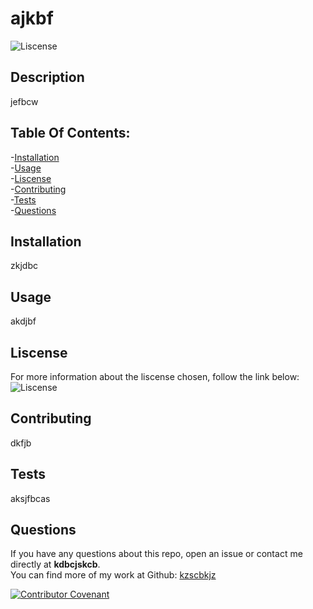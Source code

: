 
  # ajkbf

  ![Liscense](https://img.shields.io/badge/license-Apache2.0-blue.svg)

  ## Description

  jefbcw

  ## Table Of Contents:

  -[Installation](#Installation) </br>
  -[Usage](#Usage) </br>
  -[Liscense](#Liscense) </br> 
  -[Contributing](#Contributing) </br> 
  -[Tests](#Tests) </br>
  -[Questions](#Questions)

  ## Installation

  zkjdbc

  ## Usage

  akdjbf

  ## Liscense 

  For more information about the liscense chosen, follow the link below:
  ![Liscense](https://opensource.org/liscenses/Apache2.0)
  
  ## Contributing

  dkfjb

  ## Tests

  aksjfbcas

  ## Questions

  If you have any questions about this repo, open an issue or contact me directly at **kdbcjskcb**. </br>
  You can find more of my work at Github: [kzscbkjz](https://github.com/kzscbkjz/)

  [![Contributor Covenant](https://img.shields.io/badge/Contributor%20Covenant-v2.0%20adopted-ff69b4.svg)](code_of_conduct.md)
  